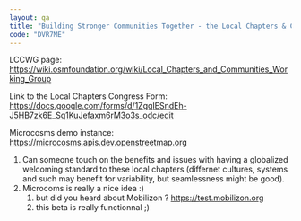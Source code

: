 ```yaml
---
layout: qa
title: "Building Stronger Communities Together - the Local Chapters & Community Working Group"
code: "DVR7ME"
---
```


LCCWG page:
<https://wiki.osmfoundation.org/wiki/Local_Chapters_and_Communities_Working_Group>

Link to the Local Chapters Congress Form:
<https://docs.google.com/forms/d/1ZgqIESndEh-J5HB7zk6E_Sq1KuJefaxm6rM3o3s_odc/edit>

Microcosms demo instance:
<https://microcosms.apis.dev.openstreetmap.org>


1.  Can someone touch on the benefits and issues with having a
    globalized welcoming standard to these local chapters (differnet
    cultures, systems and such may benefit for variability, but
    seamlessness might be good).
2.  Microcoms is really a nice idea :)
    1.  but did you heard about Mobilizon ? <https://test.mobilizon.org>
    2.  this beta is really functionnal ;)

